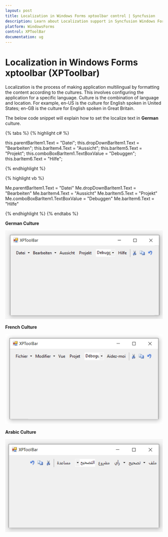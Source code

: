 ```yaml
---
layout: post
title: Localization in Windows Forms xptoolbar control | Syncfusion
description: Learn about Localization support in Syncfusion Windows Forms xptoolbar (XPToolbar) control and more details.
platform: WindowsForms
control: XPToolBar
documentation: ug
---
```


# Localization in Windows Forms xptoolbar (XPToolbar)

Localization is the process of making application multilingual by formatting the content according to the cultures. This involves configuring the application for a specific language. Culture is the combination of language and location. For example, en-US is the culture for English spoken in United States; en-GB is the culture for English spoken in Great Britain.


The below code snippet will explain how to set the localize text in **German** culture.

{% tabs %}
{% highlight c# %}

this.parentBarItem1.Text = "Datei";
this.dropDownBarItem1.Text = "Bearbeiten";
this.barItem4.Text = "Aussicht";
this.barItem5.Text = "Projekt";
this.comboBoxBarItem1.TextBoxValue = "Debuggen";
this.barItem6.Text = "Hilfe";

{% endhighlight %}

{% highlight vb %}

Me.parentBarItem1.Text = "Datei"
Me.dropDownBarItem1.Text = "Bearbeiten"
Me.barItem4.Text = "Aussicht"
Me.barItem5.Text = "Projekt"
Me.comboBoxBarItem1.TextBoxValue = "Debuggen"
Me.barItem6.Text = "Hilfe"

{% endhighlight %}
{% endtabs %}


**German Culture**

![German Culture](Localization_Images/GE.png)

**French Culture**

![French Culture](Localization_Images/FR.png)

**Arabic Culture**

![Arabic Culture](Localization_Images/AR.png)
